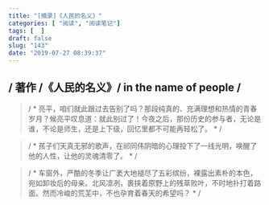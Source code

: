 ```yaml
---
title: "[摘录]《人民的名义》"
categories: [ "阅读", "阅读笔记"]
tags: [  ]
draft: false
slug: "143"
date: "2019-07-27 08:39:37"
---
```


## / 著作 /《人民的名义》/ in the name of people / 
> / * 亮平，咱们就此跟过去告别了吗？那段纯真的、充满理想和热情的青春岁月？候亮平叹息道：就此别过了！今夜之后，那份历史的参与者，无论是谁，不论是师生，还是上下级，回忆里都不可能再轻松了。 * /

> / * 孩子们天真无邪的歌声，在祁同伟阴暗的心理投下了一线光明，唤醒了他的人性，让他的灵魂清零了。 * /

> / * 车窗外，严酷的冬季让广袤大地褪尽了五彩缤纷，裸露出素朴的本色，宛如卸妆后的母亲。北风凛冽，裹挟着原野上的残草败叶，不时地扑打着路面。然而冷峻的荒芜中，不也孕育着春天的希望吗？ * /
